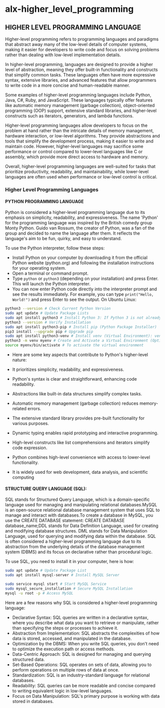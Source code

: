 # alx-higher_level_programming


## HIGHER LEVEL PROGRAMMING LANGUAGE 

Higher-level programming refers to programming languages and paradigms that abstract away many of the low-level details of computer systems, making it easier for developers to write code and focus on solving problems rather than dealing with low-level implementation details.

In higher-level programming, languages are designed to provide a higher level of abstraction, meaning they offer built-in functionality and constructs that simplify common tasks. These languages often have more expressive syntax, extensive libraries, and advanced features that allow programmers to write code in a more concise and human-readable manner.

Some examples of higher-level programming languages include Python, Java, C#, Ruby, and JavaScript. These languages typically offer features like automatic memory management (garbage collection), object-oriented programming (OOP) support, extensive standard libraries, and higher-level constructs such as iterators, generators, and lambda functions.

Higher-level programming languages allow developers to focus on the problem at hand rather than the intricate details of memory management, hardware interaction, or low-level algorithms. They provide abstractions and tools that simplify the development process, making it easier to write and maintain code. However, higher-level languages may sacrifice some performance or control compared to lower-level languages like C or assembly, which provide more direct access to hardware and memory.

Overall, higher-level programming languages are well-suited for tasks that prioritize productivity, readability, and maintainability, while lower-level languages are often used when performance or low-level control is critical.

### Higher Level Programming Languages

#### PYTHON PROGRAMMING LANGUAGE

Python is considered a higher-level programming language due to its emphasis on simplicity, readability, and expressiveness. The name 'Python' for the programming language was inspired by the British comedy group Monty Python. Guido van Rossum, the creator of Python, was a fan of the group and decided to name the language after them. It reflects the language's aim to be fun, quirky, and easy to understand. 

To use the Python interpreter, follow these steps:
- Install Python on your computer by downloading it from the official Python website (python.org) and following the installation instructions for your operating system.
- Open a terminal or command prompt.
- Type `python` or `python3` (depending on your installation) and press Enter. This will launch the Python interpreter.
- You can now enter Python code directly into the interpreter prompt and see the results immediately. For example, you can type `print("Hello, World!")` and press Enter to see the output.
On Ubuntu Linux:
```bash
python3 --version # Check Current Python Version
sudo apt update # Update Package Lists
sudo apt install python3 # Install Python 3: If Python 3 is not already installed
python3 --version # Verify Installation
sudo apt install python3-pip # Install pip (Python Package Installer)
pip3 install --upgrade pip # Upgrade pip
sudo apt install python3-venv # Install venv (Virtual Environment): venv is a tool used to create isolated Python environments.
python3 -m venv myenv # Create and Activate a Virtual Environment (Optional but Recommended)
source myenv/bin/activate # To activate the virtual environment

```

- Here are some key aspects that contribute to Python's higher-level nature:

- It prioritizes simplicity, readability, and expressiveness.
- Python's syntax is clear and straightforward, enhancing code readability.
- Abstractions like built-in data structures simplify complex tasks.
- Automatic memory management (garbage collection) reduces memory-related errors.
- The extensive standard library provides pre-built functionality for various purposes.
- Dynamic typing enables rapid prototyping and interactive programming.
- High-level constructs like list comprehensions and iterators simplify code expression.
- Python combines high-level convenience with access to lower-level functionality.
- It is widely used for web development, data analysis, and scientific computing




#### STRUCTURE QUERY LANGUAGE (SQL):

SQL stands for Structured Query Language, which is a domain-specific language used for managing and manipulating relational databases.MySQL is an open-source relational database management system that uses SQL to manage and interact with databases.To create a database in MySQL, you use the CREATE DATABASE statement: CREATE DATABASE database_name;DDL stands for Data Definition Language, used for creating and modifying database structures. DML stands for Data Manipulation Language, used for querying and modifying data within the database.
SQL is often considered a higher-level programming language due to its abstraction from the underlying details of the database management system (DBMS) and its focus on declarative rather than procedural logic.

To use SQL, you need to install it in your computer, here is how:

```bash
sudo apt update # Update Package List
sudo apt install mysql-server # Install MySQL Server

sudo service mysql start # Start MySQL Service
sudo mysql_secure_installation # Secure MySQL Installation
mysql -u root -p # Access MySQL

```

Here are a few reasons why SQL is considered a higher-level programming language:
- Declarative Syntax: SQL queries are written in a declarative syntax, where you describe what data you want to retrieve or manipulate, rather than specifying the steps or processes to achieve it.
- Abstraction from Implementation: SQL abstracts the complexities of how data is stored, accessed, and manipulated in the database.
- Optimization by the DBMS: When you write SQL queries, you don't need to optimize the execution path or access methods.
- Data-Centric Approach: SQL is designed for managing and querying structured data.
- Set-Based Operations: SQL operates on sets of data, allowing you to perform operations on multiple rows of data at once. 
- Standardization: SQL is an industry-standard language for relational databases.
- Readability: SQL queries can be more readable and concise compared to writing equivalent logic in low-level languages.
- Focus on Data Manipulation: SQL's primary purpose is working with data stored in databases.